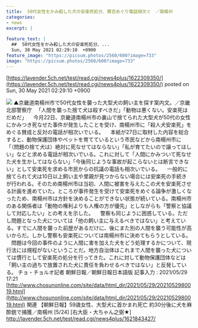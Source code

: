 ```yaml
---
title:  50代女性をかみ殺した犬の安楽死処分、賛否めぐり電話相次ぐ　／南楊州   
categories:
- news
excerpt: |
  
feature_text: |
  ##  50代女性をかみ殺した犬の安楽死処分、...
  Sun, 30 May 2021 02:29:10  +0900
feature_image: "https://picsum.photos/2560/600?image=733"
image: "https://picsum.photos/2560/600?image=733"
---
```


[https://lavender.5ch.net/test/read.cgi/news4plus/1622309350/](https://lavender.5ch.net/test/read.cgi/news4plus/1622309350/)
posted on Sun, 30 May 2021 02:29:10  +0900

<!--more-->

![](https://i.imgur.com/BZvfKfq.jpg) ▲京畿道南楊州市で50代女性を襲った大型犬の飼い主を探す案内文。／京畿北部警察庁 　「人間を襲った捨て犬は殺すべきだ」「動物は悪くない。安楽死はだめだ」 　今月22日、京畿道南楊州市の裏山で捨てられた大型犬が50代の女性にかみつき死なせた事件が発生したことを受け、南楊州市に「殺人犬安楽死」をめぐる賛成と反対の電話が相次いでいる。 　本紙が27日に取材した内容を総合すると、動物保護団体やペットを育てているという市民などから南楊州市に「（問題の捨て犬は）絶対に死なせてはならない」「私が育てたいので譲ってほしい」などと求める電話が相次いでいる。これに対して「人間にかみついて死なせた犬を生かしてはならない」「今後同じような事故が起こらないとは断言できない」として安楽死を求める市民からの抗議の電話も相次いでいる。 　一般的に捨てられて犬は10日以上飼い主や里親が見つからない場合には安楽死の手続きが行われる。そのため南楊州市は当初、人間に被害を与えたこの犬を安楽死させる計画を進めていた。ところが事件発生を受けて安楽死をめぐる論争が激しくなったため、南楊州市は方針を決めることができない状態が続いている。南楊州市のある関係者は「動物の権利よりも人権の方が優先」としながらも「警察と協議して対応したい」との考えを示した。 　警察も同じように困惑している。ただし問題となった犬については「他の飼い主に与えるべきではない」と考えている。すでに人間を襲った前歴があるだけに、後にまた別の人間を襲う可能性が高いからだ。しかし警察も安楽死については南楊州市に決めてもらうとしている。 　問題は今回の事件のように人間に害を加えた犬をどう処理するかについて、現行法には規程がないということだ。地方自治体はこれまで人間を襲った犬については慣行として安楽死の処分を行ってきた。これに対して動物保護団体などは「飼い主の過ちで放置された犬に責任を負わせるべきではない」と反発している。 チョ・チョルオ記者 朝鮮日報／朝鮮日報日本語版 記事入力 : 2021/05/29 17:21 [http://www.chosunonline.com/site/data/html_dir/2021/05/29/2021052980019.html](http://www.chosunonline.com/site/data/html_dir/2021/05/29/2021052980019.html) 関連 【朝鮮日報】59歳女性、大型犬に首かまれ死亡 約30分後に犬を麻酔銃で捕獲／南楊州 [5/24] [右大臣・大ちゃん之弼★] http://lavender.5ch.net/test/read.cgi/news4plus/1621843427/
